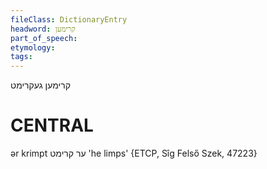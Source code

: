 ```yaml
---
fileClass: DictionaryEntry
headword: קרימען
part_of_speech: 
etymology: 
tags: 
---
```

קרימען
געקרימט

CENTRAL
========

ər krimpt ער קרימט 'he limps' {ETCP, Sîg Felső Szek, 47223}
